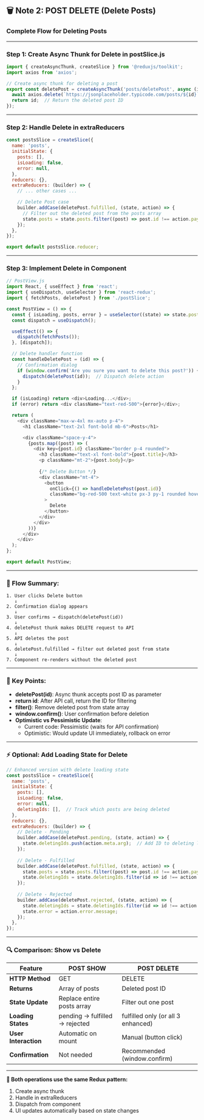 
## 🗑️ Note 2: POST DELETE (Delete Posts)

### **Complete Flow for Deleting Posts**

---

### **Step 1: Create Async Thunk for Delete in postSlice.js**
```javascript
import { createAsyncThunk, createSlice } from '@reduxjs/toolkit';
import axios from 'axios';

// Create async thunk for deleting a post
export const deletePost = createAsyncThunk('posts/deletePost', async (id) => {
  await axios.delete(`https://jsonplaceholder.typicode.com/posts/${id}`);
  return id;  // Return the deleted post ID
});
```

---

### **Step 2: Handle Delete in extraReducers**
```javascript
const postsSlice = createSlice({
  name: 'posts',
  initialState: {
    posts: [],
    isLoading: false,
    error: null,
  },
  reducers: {},
  extraReducers: (builder) => {
    // ... other cases ...

    // Delete Post case
    builder.addCase(deletePost.fulfilled, (state, action) => {
      // Filter out the deleted post from the posts array
      state.posts = state.posts.filter((post) => post.id !== action.payload);
    });
  },
});

export default postsSlice.reducer;
```

---

### **Step 3: Implement Delete in Component**
```javascript
// PostView.js
import React, { useEffect } from 'react';
import { useDispatch, useSelector } from 'react-redux';
import { fetchPosts, deletePost } from './postSlice';

const PostView = () => {
  const { isLoading, posts, error } = useSelector((state) => state.posts);
  const dispatch = useDispatch();

  useEffect(() => {
    dispatch(fetchPosts());
  }, [dispatch]);

  // Delete handler function
  const handleDeletePost = (id) => {
    // Confirmation dialog
    if (window.confirm('Are you sure you want to delete this post?')) {
      dispatch(deletePost(id));  // Dispatch delete action
    }
  };

  if (isLoading) return <div>Loading...</div>;
  if (error) return <div className="text-red-500">{error}</div>;

  return (
    <div className="max-w-4xl mx-auto p-4">
      <h1 className="text-2xl font-bold mb-6">Posts</h1>

      <div className="space-y-4">
        {posts.map((post) => (
          <div key={post.id} className="border p-4 rounded">
            <h3 className="text-xl font-bold">{post.title}</h3>
            <p className="mt-2">{post.body}</p>
            
            {/* Delete Button */}
            <div className="mt-4">
              <button
                onClick={() => handleDeletePost(post.id)}
                className="bg-red-500 text-white px-3 py-1 rounded hover:bg-red-600"
              >
                Delete
              </button>
            </div>
          </div>
        ))}
      </div>
    </div>
  );
};

export default PostView;
```

---

### **🔄 Flow Summary:**
```
1. User clicks Delete button
   ↓
2. Confirmation dialog appears
   ↓
3. User confirms → dispatch(deletePost(id))
   ↓
4. deletePost thunk makes DELETE request to API
   ↓
5. API deletes the post
   ↓
6. deletePost.fulfilled → filter out deleted post from state
   ↓
7. Component re-renders without the deleted post
```

---

### **📝 Key Points:**
- **deletePost(id)**: Async thunk accepts post ID as parameter
- **return id**: After API call, return the ID for filtering
- **filter()**: Remove deleted post from state array
- **window.confirm()**: User confirmation before deletion
- **Optimistic vs Pessimistic Update**: 
  - Current code: Pessimistic (waits for API confirmation)
  - Optimistic: Would update UI immediately, rollback on error

---

### **⚡ Optional: Add Loading State for Delete**
```javascript
// Enhanced version with delete loading state
const postsSlice = createSlice({
  name: 'posts',
  initialState: {
    posts: [],
    isLoading: false,
    error: null,
    deletingIds: [],  // Track which posts are being deleted
  },
  reducers: {},
  extraReducers: (builder) => {
    // Delete - Pending
    builder.addCase(deletePost.pending, (state, action) => {
      state.deletingIds.push(action.meta.arg);  // Add ID to deleting list
    });
    
    // Delete - Fulfilled
    builder.addCase(deletePost.fulfilled, (state, action) => {
      state.posts = state.posts.filter((post) => post.id !== action.payload);
      state.deletingIds = state.deletingIds.filter(id => id !== action.payload);
    });
    
    // Delete - Rejected
    builder.addCase(deletePost.rejected, (state, action) => {
      state.deletingIds = state.deletingIds.filter(id => id !== action.meta.arg);
      state.error = action.error.message;
    });
  },
});
```

---

### **🔍 Comparison: Show vs Delete**

| Feature | POST SHOW | POST DELETE |
|---------|-----------|-------------|
| **HTTP Method** | GET | DELETE |
| **Returns** | Array of posts | Deleted post ID |
| **State Update** | Replace entire posts array | Filter out one post |
| **Loading States** | pending → fulfilled → rejected | fulfilled only (or all 3 enhanced) |
| **User Interaction** | Automatic on mount | Manual (button click) |
| **Confirmation** | Not needed | Recommended (window.confirm) |

---

**📌 Both operations use the same Redux pattern:**
1. Create async thunk
2. Handle in extraReducers
3. Dispatch from component
4. UI updates automatically based on state changes
